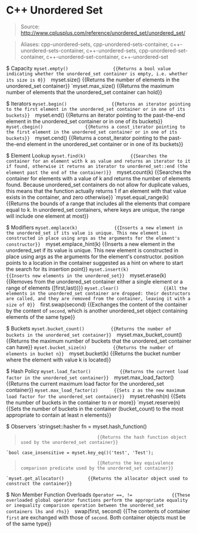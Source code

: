 # C++ Unordered Set

> Source: http://www.cplusplus.com/reference/unordered_set/unordered_set/

> Aliases: cpp-unordered-sets, cpp-unordered-sets-container, c++-unordered-sets-container, c++-unordered-sets, cpp-unordered-set-container, c++-unordered-set-container, c++-unordered-set

$ Capacity
    `myset.empty()                 {{Returns a bool value indicating whether the unordered_set container is empty, i.e. whether its size is 0}} 
    `myset.size()                  {{Returns the number of elements in the unordered_set container}} 
    `myset.max_size()              {{Returns the maximum number of elements that the unordered_set container can hold}} 

$ Iterators
    `myset.begin()                 {{Returns an iterator pointing to the first element in the unordered_set container or in one of its buckets}} 
    `myset.end()                   {{Returns an iterator pointing to the past-the-end element in the unordered_set container or in one of its buckets}} 
    `myset.cbegin()                {{Returns a const_iterator pointing to the first element in the unordered_set container or in one of its buckets}} 
    `myset.cend()                  {{Returns a const_iterator pointing to the past-the-end element in the unordered_set container or in one of its buckets}} 

$ Element Lookup
    `myset.find(k)                 {{Searches the container for an element with k as value and returns an iterator to it if found, otherwise it returns an iterator to unordered_set::end (the element past the end of the container)}} 
    `myset.count(k)                {{Searches the container for elements with a value of k and returns the number of elements found. Because unordered_set containers do not allow for duplicate values, this means that the function actually returns 1 if an element with that value exists in the container, and zero otherwise}} 
    `myset.equal_range(k)          {{Returns the bounds of a range that includes all the elements that compare equal to k. In unordered_set containers, where keys are unique, the range will include one element at most}} 

$ Modifiers
    `myset.emplace(k)              {{Inserts a new element in the unordered_set if its value is unique. This new element is constructed in place using args as the arguments for the element's constructor}} 
    `myset.emplace_hint(k)         {{Inserts a new element in the unordered_set if its value is unique. This new element is constructed in place using args as the arguments for the element's constructor. position points to a location in the container suggested as a hint on where to start the search for its insertion point}} 
    `myset.insert(k)               {{Inserts new elements in the unordered_set}} 
    `myset.erase(k)                {{Removes from the unordered_set container either a single element or a range of elements ([first,last))}} 
    `myset.clear()                 {{All the elements in the unordered_set container are dropped: their destructors are called, and they are removed from the container, leaving it with a size of 0}} 
    `first.swap(second)            {{Exchanges the content of the container by the content of `second`, which is another unordered_set object containing elements of the same type}} 

$ Buckets
    `myset.bucket_count()          {{Returns the number of buckets in the unordered_set container}} 
    `myset.max_bucket_count()      {{Returns the maximum number of buckets that the unordered_set container can have}} 
    `myset.bucket_size(n)          {{Returns the number of elements in bucket n}} 
    `myset.bucket(k)               {{Returns the bucket number where the element with value k is located}} 

$ Hash Policy
    `myset.load_factor()           {{Returns the current load factor in the unordered_set container}} 
    `myset.max_load_factor()       {{Returns the current maximum load factor for the unordered_set container}} 
    `myset.max_load_factor(z)      {{Sets z as the new maximum load factor for the unordered_set container}} 
    `myset.rehash(n)               {{Sets the number of buckets in the container to n or more}} 
    `myset.reserve(n)              {{Sets the number of buckets in the container (bucket_count) to the most appropriate to contain at least n elements}} 

$ Observers
    `stringset::hasher fn = myset.hash_function()
>                                  {{Returns the hash function object used by the unordered_set container}} 
    `bool case_insensitive = myset.key_eq()('test', 'Test');
>                                  {{Returns the key equivalence comparison predicate used by the unordered_set container}} 
    `myset.get_allocator()         {{Returns the allocator object used to construct the container}} 

$ Non Member Function Overloads
    `Operator ==, !=               {{These overloaded global operator functions perform the appropriate equality or inequality comparison operation between the unordered_set containers lhs and rhs}} 
    `swap(first, second)           {{The contents of container `first` are exchanged with those of `second`. Both container objects must be of the same type}} 

